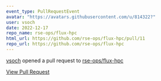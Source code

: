 ```yaml
---
event_type: PullRequestEvent
avatar: "https://avatars.githubusercontent.com/u/814322?"
user: vsoch
date: 2022-12-17
repo_name: rse-ops/flux-hpc
html_url: https://github.com/rse-ops/flux-hpc/pull/11
repo_url: https://github.com/rse-ops/flux-hpc
---
```


<a href='https://github.com/vsoch' target='_blank'>vsoch</a> opened a pull request to <a href='https://github.com/rse-ops/flux-hpc' target='_blank'>rse-ops/flux-hpc</a>

<a href='https://github.com/rse-ops/flux-hpc/pull/11' target='_blank'>View Pull Request</a>